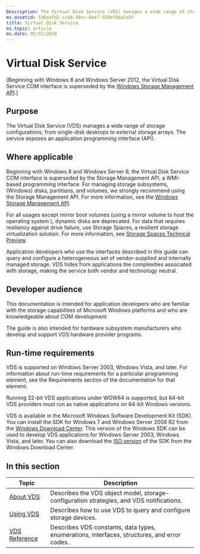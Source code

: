 ```yaml
---
Description: The Virtual Disk Service (VDS) manages a wide range of storage configurations, from single-disk desktops to external storage arrays. The service exposes an application programming interface (API).
ms.assetid: 536aafd2-cc04-48cc-8ee7-920efbba2a5f
title: Virtual Disk Service
ms.topic: article
ms.date: 05/31/2018
---
```


# Virtual Disk Service

\[Beginning with Windows 8 and Windows Server 2012, the Virtual Disk Service COM interface is superseded by the [Windows Storage Management API](/previous-versions/windows/win32/stormgmt/windows-storage-management-api-portal).\]

## Purpose

The Virtual Disk Service (VDS) manages a wide range of storage configurations, from single-disk desktops to external storage arrays. The service exposes an application programming interface (API).

## Where applicable

Beginning with Windows 8 and Windows Server 8, the Virtual Disk Service COM interface is superseded by the Storage Management API, a WMI-based programming interface. For managing storage subsystems, (Windows) disks, partitions, and volumes, we strongly recommend using the Storage Management API. For more information, see the [Windows Storage Management API](/previous-versions/windows/win32/stormgmt/windows-storage-management-api-portal).

For all usages except mirror boot volumes (using a mirror volume to host the operating system ), dynamic disks are deprecated. For data that requires resiliency against drive failure, use Storage Spaces, a resilient storage virtualization solution. For more information, see [Storage Spaces Technical Preview](/previous-versions/windows/it-pro/windows-server-2012-R2-and-2012/hh831739(v=ws.11)).

Application developers who use the interfaces described in this guide can query and configure a heterogeneous set of vendor-supplied and internally managed storage. VDS hides from applications the complexities associated with storage, making the service both vendor and technology neutral.

## Developer audience

This documentation is intended for application developers who are familiar with the storage capabilities of Microsoft Windows platforms and who are knowledgeable about COM development.

The guide is also intended for hardware subsystem manufacturers who develop and support VDS hardware provider programs.

## Run-time requirements

VDS is supported on Windows Server 2003, Windows Vista, and later. For information about run-time requirements for a particular programming element, see the Requirements section of the documentation for that element.

Running 32-bit VDS applications under WOW64 is supported, but 64-bit VDS providers must run as native applications on 64-bit Windows versions.

VDS is available in the Microsoft Windows Software Development Kit (SDK). You can install the SDK for Windows 7 and Windows Server 2008 R2 from the [Windows Download Center](https://www.microsoft.com/download/details.aspx?id=8279). This version of the Windows SDK can be used to develop VDS applications for Windows Server 2003, Windows Vista, and later. You can also download the [ISO version](https://www.microsoft.com/download/details.aspx?id=8442) of the SDK from the Windows Download Center.

## In this section



| Topic                                         | Description                                                                                            |
|-----------------------------------------------|--------------------------------------------------------------------------------------------------------|
| [About VDS](about-vds.md)<br/>         | Describes the VDS object model, storage-configuration strategies, and VDS notifications.<br/>    |
| [Using VDS](using-vds.md)<br/>         | Describes how to use VDS to query and configure storage devices.<br/>                            |
| [VDS Reference](vds-reference.md)<br/> | Describes VDS constants, data types, enumerations, interfaces, structures, and error codes.<br/> |



 

 

